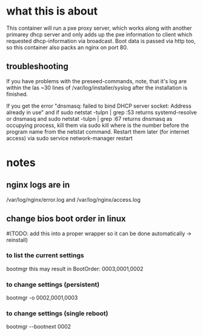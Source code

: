 # what this is about
This container will run a pxe proxy server, which works along with another primarey dhcp server and only adds up the pxe information to client which requested dhcp-information via broadcast. Boot data is passed via http too, so this container also packs an nginx on port 80.

## troubleshooting
If you have problems with the preseed-commands, note, that it's log are within the las ~30 lines of /var/log/installer/syslog after the installation is finished.

If you get the error "dnsmasq: failed to bind DHCP server socket: Address already in use" and if
  sudo netstat -tulpn | grep :53
returns systemd-resolve or dnsmasq and
  sudo netstat -tulpn | grep :67 
returns dnsmasq as occupying process, kill them via
  sudo kill <pid>
where <pid> is the number before the program name from the netstat command.
Restart them later (for internet access) via
  sudo service network-manager restart

# notes
## nginx logs are in
/var/log/nginx/error.log
and
/var/log/nginx/access.log

## change bios boot order in linux
#(TODO: add this into a proper wrapper so it can be done automatically -> reinstall)
### to list the current settings
bootmgr
this may result in
BootOrder: 0003,0001,0002
### to change settings (persistent)
bootmgr -o 0002,0001,0003
### to change settings (single reboot)
bootmgr --bootnext 0002
